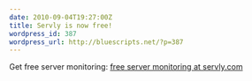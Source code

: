 ```yaml
---
date: 2010-09-04T19:27:00Z
title: Servly is now free!
wordpress_id: 387
wordpress_url: http://bluescripts.net/?p=387
---
```


Get free server monitoring: <a href="http://servly.com/">free server monitoring at servly.com</a>
